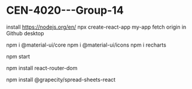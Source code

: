 # CEN-4020---Group-14
install https://nodejs.org/en/
npx create-react-app my-app
fetch origin in Github desktop

npm i @material-ui/core
npm i @material-ui/icons
npm i recharts

npm start

npm install react-router-dom

npm install @grapecity/spread-sheets-react
